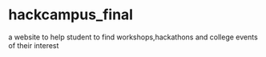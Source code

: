 # hackcampus_final
a website to help student to find workshops,hackathons and college events of their interest
